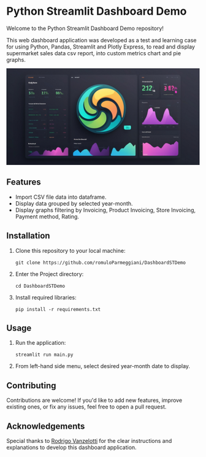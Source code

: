 # Python Streamlit Dashboard Demo

Welcome to the Python Streamlit Dashboard Demo repository!

This web dashboard application was developed as a test and learning case for using Python, Pandas, Streamlit and Plotly Express,
to read and display supermarket sales data csv report, into custom metrics chart and pie graphs.

![](streamlit_csv_dashboard_logo.jpg)

## Features

- Import CSV file data into dataframe.
- Display data grouped by selected year-month.
- Display graphs filtering by Invoicing, Product Invoicing, Store Invoicing, Payment method, Rating.

## Installation
1. Clone this repository to your local machine:
    
    ```
    git clone https://github.com/romuloParmeggiani/DashboardSTDemo
    ```

2. Enter the Project directory:

   ```
   cd DashboardSTDemo
   ```

3. Install required libraries:
    ```
   pip install -r requirements.txt
   ```

## Usage

1. Run the application:

    ```
    streamlit run main.py
    ```

2. From left-hand side menu, select desired year-month date to display.

## Contributing

Contributions are welcome!
If you'd like to add new features, improve existing ones, or fix any issues, feel free to open a pull request.

## Acknowledgements

Special thanks to [Rodrigo Vanzelotti](https://www.linkedin.com/in/rodrigovanzelotti/) for the clear instructions and explanations to develop this dashboard application.